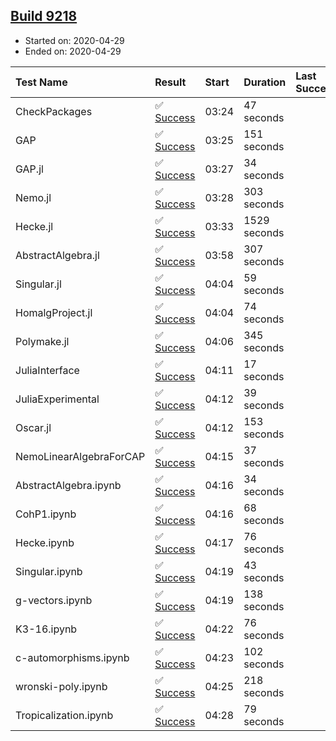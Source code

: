 ## [Build 9218](https://oscarci.mathematik.uni-kl.de/job/oscar/9218/)

* Started on: 2020-04-29
* Ended on: 2020-04-29

| Test Name    | Result | Start | Duration | Last Success | First Failure |
|:-------------|:-------|:------|:---------|:-------------|:--------------|
| CheckPackages | ✅ [Success](https://oscarci.mathematik.uni-kl.de/job/oscar/9218/artifact/logs/build-9218/CheckPackages.log) | 03:24 | 47 seconds |  |  |
| GAP | ✅ [Success](https://oscarci.mathematik.uni-kl.de/job/oscar/9218/artifact/logs/build-9218/GAP.log) | 03:25 | 151 seconds |  |  |
| GAP.jl | ✅ [Success](https://oscarci.mathematik.uni-kl.de/job/oscar/9218/artifact/logs/build-9218/GAP.jl.log) | 03:27 | 34 seconds |  |  |
| Nemo.jl | ✅ [Success](https://oscarci.mathematik.uni-kl.de/job/oscar/9218/artifact/logs/build-9218/Nemo.jl.log) | 03:28 | 303 seconds |  |  |
| Hecke.jl | ✅ [Success](https://oscarci.mathematik.uni-kl.de/job/oscar/9218/artifact/logs/build-9218/Hecke.jl.log) | 03:33 | 1529 seconds |  |  |
| AbstractAlgebra.jl | ✅ [Success](https://oscarci.mathematik.uni-kl.de/job/oscar/9218/artifact/logs/build-9218/AbstractAlgebra.jl.log) | 03:58 | 307 seconds |  |  |
| Singular.jl | ✅ [Success](https://oscarci.mathematik.uni-kl.de/job/oscar/9218/artifact/logs/build-9218/Singular.jl.log) | 04:04 | 59 seconds |  |  |
| HomalgProject.jl | ✅ [Success](https://oscarci.mathematik.uni-kl.de/job/oscar/9218/artifact/logs/build-9218/HomalgProject.jl.log) | 04:04 | 74 seconds |  |  |
| Polymake.jl | ✅ [Success](https://oscarci.mathematik.uni-kl.de/job/oscar/9218/artifact/logs/build-9218/Polymake.jl.log) | 04:06 | 345 seconds |  |  |
| JuliaInterface | ✅ [Success](https://oscarci.mathematik.uni-kl.de/job/oscar/9218/artifact/logs/build-9218/JuliaInterface.log) | 04:11 | 17 seconds |  |  |
| JuliaExperimental | ✅ [Success](https://oscarci.mathematik.uni-kl.de/job/oscar/9218/artifact/logs/build-9218/JuliaExperimental.log) | 04:12 | 39 seconds |  |  |
| Oscar.jl | ✅ [Success](https://oscarci.mathematik.uni-kl.de/job/oscar/9218/artifact/logs/build-9218/Oscar.jl.log) | 04:12 | 153 seconds |  |  |
| NemoLinearAlgebraForCAP | ✅ [Success](https://oscarci.mathematik.uni-kl.de/job/oscar/9218/artifact/logs/build-9218/NemoLinearAlgebraForCAP.log) | 04:15 | 37 seconds |  |  |
| AbstractAlgebra.ipynb | ✅ [Success](https://oscarci.mathematik.uni-kl.de/job/oscar/9218/artifact/logs/build-9218/AbstractAlgebra.ipynb.log) | 04:16 | 34 seconds |  |  |
| CohP1.ipynb | ✅ [Success](https://oscarci.mathematik.uni-kl.de/job/oscar/9218/artifact/logs/build-9218/CohP1.ipynb.log) | 04:16 | 68 seconds |  |  |
| Hecke.ipynb | ✅ [Success](https://oscarci.mathematik.uni-kl.de/job/oscar/9218/artifact/logs/build-9218/Hecke.ipynb.log) | 04:17 | 76 seconds |  |  |
| Singular.ipynb | ✅ [Success](https://oscarci.mathematik.uni-kl.de/job/oscar/9218/artifact/logs/build-9218/Singular.ipynb.log) | 04:19 | 43 seconds |  |  |
| g-vectors.ipynb | ✅ [Success](https://oscarci.mathematik.uni-kl.de/job/oscar/9218/artifact/logs/build-9218/g-vectors.ipynb.log) | 04:19 | 138 seconds |  |  |
| K3-16.ipynb | ✅ [Success](https://oscarci.mathematik.uni-kl.de/job/oscar/9218/artifact/logs/build-9218/K3-16.ipynb.log) | 04:22 | 76 seconds |  |  |
| c-automorphisms.ipynb | ✅ [Success](https://oscarci.mathematik.uni-kl.de/job/oscar/9218/artifact/logs/build-9218/c-automorphisms.ipynb.log) | 04:23 | 102 seconds |  |  |
| wronski-poly.ipynb | ✅ [Success](https://oscarci.mathematik.uni-kl.de/job/oscar/9218/artifact/logs/build-9218/wronski-poly.ipynb.log) | 04:25 | 218 seconds |  |  |
| Tropicalization.ipynb | ✅ [Success](https://oscarci.mathematik.uni-kl.de/job/oscar/9218/artifact/logs/build-9218/Tropicalization.ipynb.log) | 04:28 | 79 seconds |  |  |
